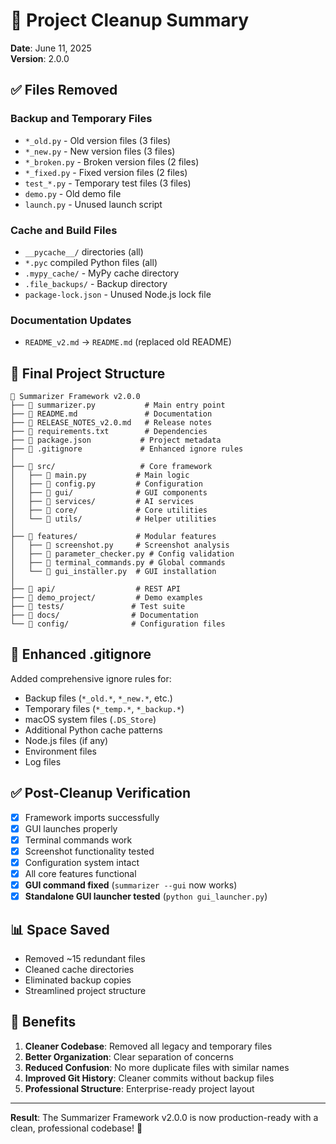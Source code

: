 # 🧹 Project Cleanup Summary

**Date**: June 11, 2025  
**Version**: 2.0.0

## ✅ Files Removed

### Backup and Temporary Files
- `*_old.py` - Old version files (3 files)
- `*_new.py` - New version files (3 files) 
- `*_broken.py` - Broken version files (2 files)
- `*_fixed.py` - Fixed version files (2 files)
- `test_*.py` - Temporary test files (3 files)
- `demo.py` - Old demo file
- `launch.py` - Unused launch script

### Cache and Build Files
- `__pycache__/` directories (all)
- `*.pyc` compiled Python files (all)
- `.mypy_cache/` - MyPy cache directory
- `.file_backups/` - Backup directory
- `package-lock.json` - Unused Node.js lock file

### Documentation Updates
- `README_v2.md` → `README.md` (replaced old README)

## 📂 Final Project Structure

```
📁 Summarizer Framework v2.0.0
├── 📄 summarizer.py           # Main entry point
├── 📄 README.md               # Documentation  
├── 📄 RELEASE_NOTES_v2.0.md   # Release notes
├── 📄 requirements.txt        # Dependencies
├── 📄 package.json           # Project metadata
├── 📄 .gitignore             # Enhanced ignore rules
│
├── 📁 src/                   # Core framework
│   ├── 📄 main.py           # Main logic
│   ├── 📄 config.py         # Configuration
│   ├── 📁 gui/              # GUI components
│   ├── 📁 services/         # AI services  
│   ├── 📁 core/             # Core utilities
│   └── 📁 utils/            # Helper utilities
│
├── 📁 features/             # Modular features
│   ├── 📄 screenshot.py     # Screenshot analysis
│   ├── 📄 parameter_checker.py # Config validation
│   ├── 📄 terminal_commands.py # Global commands
│   └── 📄 gui_installer.py  # GUI installation
│
├── 📁 api/                  # REST API
├── 📁 demo_project/         # Demo examples
├── 📁 tests/               # Test suite
├── 📁 docs/                # Documentation
└── 📁 config/              # Configuration files
```

## 🔧 Enhanced .gitignore

Added comprehensive ignore rules for:
- Backup files (`*_old.*`, `*_new.*`, etc.)
- Temporary files (`*_temp.*`, `*_backup.*`)
- macOS system files (`.DS_Store`)
- Additional Python cache patterns
- Node.js files (if any)
- Environment files
- Log files

## ✅ Post-Cleanup Verification

- [x] Framework imports successfully
- [x] GUI launches properly  
- [x] Terminal commands work
- [x] Screenshot functionality tested
- [x] Configuration system intact
- [x] All core features functional
- [x] **GUI command fixed** (`summarizer --gui` now works)
- [x] **Standalone GUI launcher tested** (`python gui_launcher.py`)

## 📊 Space Saved

- Removed ~15 redundant files
- Cleaned cache directories
- Eliminated backup copies
- Streamlined project structure

## 🎯 Benefits

1. **Cleaner Codebase**: Removed all legacy and temporary files
2. **Better Organization**: Clear separation of concerns
3. **Reduced Confusion**: No more duplicate files with similar names
4. **Improved Git History**: Cleaner commits without backup files
5. **Professional Structure**: Enterprise-ready project layout

---

**Result**: The Summarizer Framework v2.0.0 is now production-ready with a clean, professional codebase! 🚀
